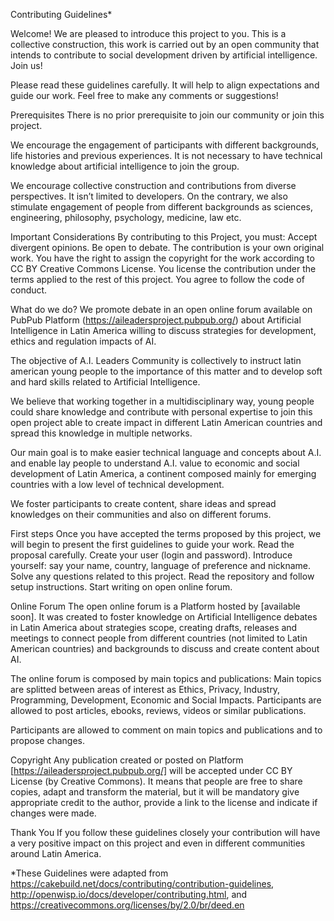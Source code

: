 Contributing Guidelines*


Welcome! We are pleased to introduce this project to you. This is a collective construction, this work is carried out by an open community that intends to contribute to social development driven by artificial intelligence. Join us!
 
Please read these guidelines carefully. It will help to align expectations and guide our work. Feel free to make any comments or suggestions!

Prerequisites
There is no prior prerequisite to join our community or join this project. 
 
We encourage the engagement of participants with different backgrounds, life histories and previous experiences. It is not necessary to have technical knowledge about artificial intelligence to join the group. 
 
We encourage collective construction and contributions from diverse perspectives. It isn’t limited to developers. On the contrary, we also stimulate engagement of people from different backgrounds as sciences, engineering, philosophy, psychology, medicine, law etc.
 
Important Considerations
By contributing to this Project, you must:
Accept divergent opinions.
Be open to debate.
The contribution is your own original work.
You have the right to assign the copyright for the work according to CC BY Creative Commons License.
You license the contribution under the terms applied to the rest of this project.
You agree to follow the code of conduct.
 
What do we do?
We promote debate in an open online forum available on PubPub Platform (https://aileadersproject.pubpub.org/) about Artificial Intelligence in Latin America willing to discuss strategies for development, ethics and regulation impacts of AI.
 
The objective of A.I. Leaders Community is collectively to instruct latin american young people to the importance of this matter and to develop soft and hard skills related to Artificial Intelligence.

We believe that working together in a multidisciplinary way, young people could share knowledge and contribute with personal expertise to join this open project able to create impact in different Latin American countries and spread this knowledge in multiple networks. 
 
Our main goal is to make easier technical language and concepts about A.I. and enable lay people to understand A.I.  value to economic and social development of Latin America, a continent composed mainly for emerging countries with a low level of technical development. 
 
We foster participants to create content, share ideas and spread knowledges on their communities and also on different forums.
 
First steps
Once you have accepted the terms proposed by this project, we will begin to present the first guidelines to guide your work.
Read the proposal carefully.
Create your user (login and password).
Introduce yourself: say your name, country, language of preference and nickname.
Solve any questions related to this project.
Read the repository and follow setup instructions.
Start writing on open online forum.
 
Online Forum
The open online forum is a Platform hosted by [available soon]. It was created to foster knowledge on Artificial Intelligence debates in Latin America about strategies scope, creating drafts, releases and meetings to connect people from different countries (not limited to Latin American countries) and backgrounds to discuss and create content about AI. 
 
The online forum is composed by main topics and publications:
Main topics are splitted between areas of interest as Ethics, Privacy, Industry, Programming, Development, Economic and Social Impacts.
Participants are allowed to post articles, ebooks, reviews, videos or similar publications.
 
Participants are allowed to comment on main topics and publications and to propose changes. 
 
Copyright
Any publication created or posted on Platform [https://aileadersproject.pubpub.org/] will be accepted under CC BY License (by Creative Commons). It means that people are free to share copies, adapt and transform the material, but it will be mandatory give appropriate credit to the author, provide a link to the license and indicate if changes were made.
 
Thank You
If you follow these guidelines closely your contribution will have a very positive impact on this project and even in different communities around Latin America.
 
 
*These Guidelines were adapted from https://cakebuild.net/docs/contributing/contribution-guidelines, http://openwisp.io/docs/developer/contributing.html, and
https://creativecommons.org/licenses/by/2.0/br/deed.en 
